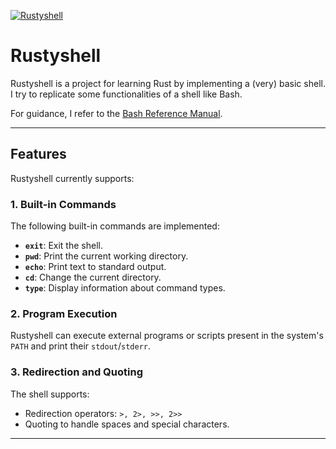 [![Rustyshell](https://github.com/AlbanDAVID/Rustyshell/actions/workflows/rust.yml/badge.svg)](https://github.com/AlbanDAVID/Rustyshell/actions/workflows/rust.yml)
# Rustyshell

Rustyshell is a project for learning Rust by implementing a (very) basic shell.  
I try to replicate some functionalities of a shell like Bash.  

For guidance, I refer to the [Bash Reference Manual](https://www.gnu.org/software/bash/manual/bash.html).

---

## Features

Rustyshell currently supports:

### 1. Built-in Commands
The following built-in commands are implemented:
- **`exit`**: Exit the shell.
- **`pwd`**: Print the current working directory.
- **`echo`**: Print text to standard output.
- **`cd`**: Change the current directory.
- **`type`**: Display information about command types.

### 2. Program Execution
Rustyshell can execute external programs or scripts present in the system's `PATH` and print their `stdout`/`stderr`.

### 3. Redirection and Quoting
The shell supports:

- Redirection operators:  `>, 2>, >>, 2>>`
- Quoting to handle spaces and special characters.

---

